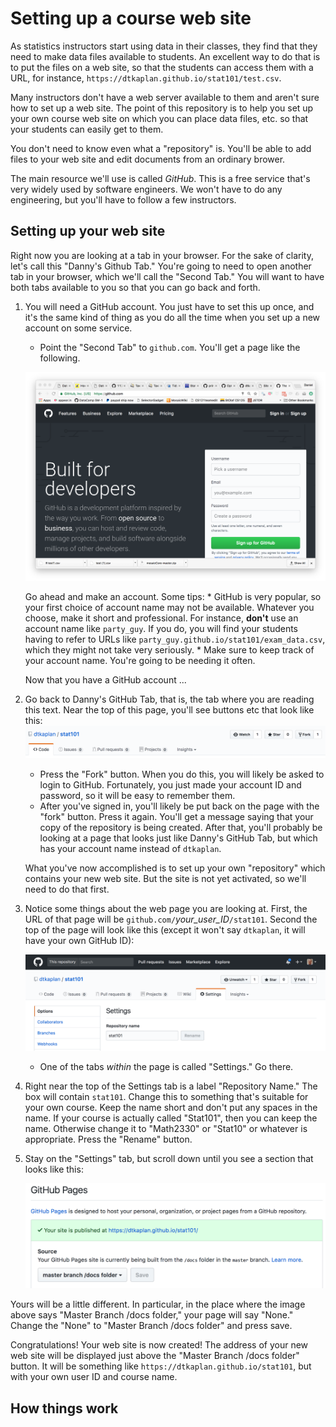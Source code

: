 # Setting up a course web site

As statistics instructors start using data in their classes, they find that they need to make data files available to students. An excellent way to do that is to put the files on a web site, so that the students can access them with a URL, for instance, `https://dtkaplan.github.io/stat101/test.csv`.

Many instructors don't have a web server available to them and aren't sure how to set up a web site. The point of this repository is to help you set up your own course web site on which you can place data files, etc. so that your students can easily get to them.

You don't need to know even what a "repository" is. You'll be able to add files to your web site and edit documents from an ordinary brower.

The main resource we'll use is called *GitHub*. This is a free service that's very widely used by software engineers. We won't have to do any engineering, but you'll have to follow a few instructors.

## Setting up your web site

Right now you are looking at a tab in your browser. For the sake of clarity, let's call this "Danny's Github Tab." You're going to need to open another tab in your browser, which we'll call the "Second Tab." You will want to have both tabs available to you so that you can go back and forth.

1. You will need a GitHub account. You just have to set this up once, and it's the same kind of thing as you do all the time when you set up a new account on some service.
    - Point the "Second Tab" to `github.com`. You'll get a page like the following. 
    
    ![](make-account.png)
    
    Go ahead and make an account. Some tips:
        * GitHub is very popular, so your first choice of account name may not be available. Whatever you choose, make it short and professional. For instance, **don't** use an account name like `party_guy`. If you do, you will find your students having to refer to URLs like `party_guy.github.io/stat101/exam_data.csv`, which they might not take very seriously.
        * Make sure to keep track of your account name. You're going to be needing it often.
        
    Now that you have a GitHub account ...
2. Go back to Danny's GitHub Tab, that is, the tab where you are reading this text. Near the top of this page, you'll see buttons etc that look like this:
![](fork.png)

    - Press the "Fork" button. When you do this, you will likely be asked to login to GitHub. Fortunately, you just made your account ID and password, so it will be easy to remember them.
    - After you've signed in, you'll likely be put back on the page with the "fork" button. Press it again. You'll get a message saying that your copy of the repository is being created. After that, you'll probably be looking at a page that looks just like Danny's GitHub Tab, but which has your account name instead of `dtkaplan`.
    
    What you've now accomplished is to set up your own "repository" which contains your new web site. But the site is not yet activated, so we'll need to do that first.
    
3. Notice some things about the web page you are looking at. First, the URL of that page will be `github.com/`*your_user_ID*`/stat101`. Second the top of the page will look like this (except it won't say `dtkaplan`, it will have your own GitHub ID):

    ![](settings.png)
    
    * One of the tabs *within* the page is called "Settings." Go there.
    
4. Right near the top of the Settings tab is a label "Repository Name." The box will contain `stat101`. Change this to something that's suitable for your own course. Keep the name short and don't put any spaces in the name. If your course is actually called "Stat101", then you can keep the name. Otherwise change it to "Math2330" or "Stat10" or whatever is appropriate. Press the "Rename" button.
5. Stay on the "Settings" tab, but scroll down until you see a section that looks like this:

    ![](gh-pages.png)
    
Yours will be a little different. In particular, in the place where the image above says "Master Branch /docs folder," your page will say "None." Change the "None" to "Master Branch /docs folder" and press save.

Congratulations! Your web site is now created! The address of your new web site will be displayed just above the "Master Branch /docs folder" button. It will be something like `https://dtkaplan.github.io/stat101`, but with your own user ID and course name.

## How things work

